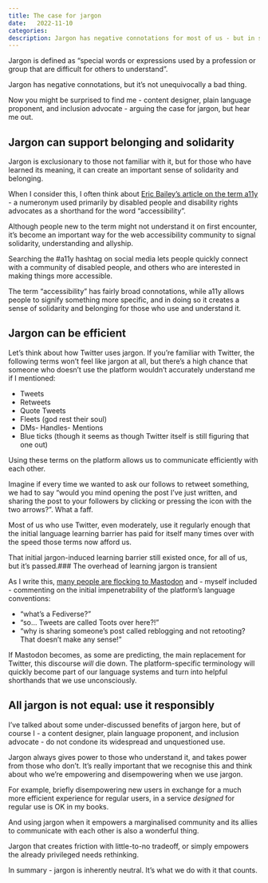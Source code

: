 ```yaml
---
title: The case for jargon
date:   2022-11-10
categories:
description: Jargon has negative connotations for most of us - but in some cases it can be a good thing. Here I discuss the benefits of jargon, and how to use it responsibly. 
---
```


Jargon is defined as “special words or expressions used by a profession or group that are difficult for others to understand”.

Jargon has negative connotations, but it’s not unequivocally a bad thing.

Now you might be surprised to find me - content designer, plain language proponent, and inclusion advocate - arguing the case for jargon, but hear me out. 

## Jargon can support belonging and solidarity

Jargon is exclusionary to those not familiar with it, but for those who have learned its meaning, it can create an important sense of solidarity and belonging.

When I consider this, I often think about [Eric Bailey’s article on the term a11y](https://ericwbailey.design/published/a11y-is-web-accessibility/) - a numeronym used primarily by disabled people and disability rights advocates as a shorthand for the word “accessibility”.

Although people new to the term might not understand it on first encounter, it’s become an important way for the web accessibility community to signal solidarity, understanding and allyship.

Searching the #a11y hashtag on social media lets people quickly connect with a community of disabled people, and others who are interested in making things more accessible.

The term “accessibility” has fairly broad connotations, while a11y allows people to signify something more specific, and in doing so it creates a sense of solidarity and belonging for those who use and understand it. 

## Jargon can be efficient

Let’s think about how Twitter uses jargon. If you’re familiar with Twitter, the following terms won’t feel like jargon at all, but there’s a high chance that someone who doesn’t use the platform wouldn’t accurately understand me if I mentioned:
- Tweets
- Retweets
- Quote Tweets
- Fleets (god rest their soul)
- DMs- Handles- Mentions
- Blue ticks (though it seems as though Twitter itself is still figuring that one out)

Using these terms on the platform allows us to communicate efficiently with each other. 

Imagine if every time we wanted to ask our follows to retweet something, we had to say “would you mind opening the post I’ve just written, and sharing the post to your followers by clicking or pressing the icon with the two arrows?”. What a faff.

Most of us who use Twitter, even moderately, use it regularly enough that the initial language learning barrier has paid for itself many times over with the speed those terms now afford us.

That initial jargon-induced learning barrier still existed once, for all of us, but it’s passed.### The overhead of learning jargon is transient

As I write this, [many people are flocking to Mastodon](https://www.theguardian.com/technology/2022/nov/08/mastodon-what-is-it-how-do-i-join-use-find-best-server-list-change-elon-musk-twitter-leaving-social-network-alternative) and - myself included - commenting on the initial impenetrability of the platform’s language conventions:

- “what’s a Fediverse?”
- “so… Tweets are called Toots over here?!”
- “why is sharing someone’s post called reblogging and not retooting? That doesn’t make any sense!”

If Mastodon becomes, as some are predicting, the main replacement for Twitter, this discourse _will_ die down. The platform-specific terminology will quickly become part of our language systems and turn into helpful shorthands that we use unconsciously.

## All jargon is not equal: use it responsibly

I’ve talked about some under-discussed benefits of jargon here, but of course I - a content designer, plain language proponent, and inclusion advocate - do not condone its widespread and unquestioned use.

Jargon always gives power to those who understand it, and takes power from those who don’t. It’s really important that we recognise this and think about who we’re empowering and disempowering when we use jargon.

For example, briefly disempowering new users in exchange for a much more efficient experience for regular users, in a service _designed_ for regular use is OK in my books.

And using jargon when it empowers a marginalised community and its allies to communicate with each other is also a wonderful thing.

Jargon that creates friction with little-to-no tradeoff, or simply empowers the already privileged needs rethinking.

In summary - jargon is inherently neutral. It’s what we do with it that counts.